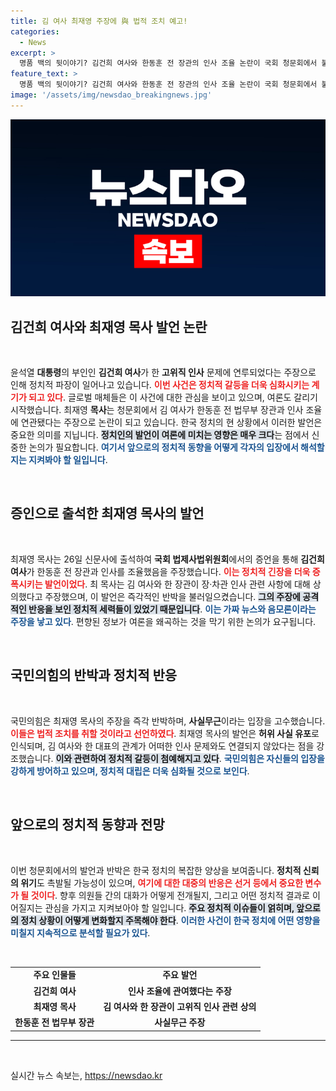 ```yaml
---
title: 김 여사 최재영 주장에 與 법적 조치 예고!
categories:
  - News
excerpt: >
  명품 백의 뒷이야기? 김건희 여사와 한동훈 전 장관의 인사 조율 논란이 국회 청문회에서 불거졌다! 최재영 목사의 증언에 국민의힘은 강력 반발하며 법적 조치를 예고. 진실은 과연 무엇인지, 이 정치적 파장은 어디까지 치달을까?
feature_text: >
  명품 백의 뒷이야기? 김건희 여사와 한동훈 전 장관의 인사 조율 논란이 국회 청문회에서 불거졌다! 최재영 목사의 증언에 국민의힘은 강력 반발하며 법적 조치를 예고. 진실은 과연 무엇인지, 이 정치적 파장은 어디까지 치달을까?
image: '/assets/img/newsdao_breakingnews.jpg'
---
```


<p><img src="/assets/img/newsdao_breakingnews.jpg" alt="cryptoinkorea 속보" /></p>

<h2 data-ke-size="size26">김건희 여사와 최재영 목사 발언 논란</h2>

<p data-ke-size="size16">&nbsp;</p>

<p>윤석열 <b>대통령</b>의 부인인 <b>김건희 여사</b>가 한 <b>고위직 인사</b> 문제에 연루되었다는 주장으로 인해 정치적 파장이 일어나고 있습니다. <b><span style="color: #ee2323;">이번 사건은 정치적 갈등을 더욱 심화시키는 계기가 되고 있다</span></b>. 글로벌 매체들은 이 사건에 대한 관심을 보이고 있으며, 여론도 갈리기 시작했습니다. 최재영 <b>목사</b>는 청문회에서 김 여사가 한동훈 전 법무부 장관과 인사 조율에 연관됐다는 주장으로 논란이 되고 있습니다. 한국 정치의 현 상황에서 이러한 발언은 중요한 의미를 지닙니다. <b><span style="background-color: #21538527;">정치인의 발언이 여론에 미치는 영향은 매우 크다</span></b>는 점에서 신중한 논의가 필요합니다. <b><span style="color: #1a5490;">여기서 앞으로의 정치적 동향을 어떻게 각자의 입장에서 해석할지는 지켜봐야 할 일입니다</span></b>.</p>

<p data-ke-size="size16">&nbsp;</p>

<h2 data-ke-size="size26">증인으로 출석한 최재영 목사의 발언</h2>

<p data-ke-size="size16">&nbsp;</p>

<p>최재영 목사는 26일 신문사에 출석하여 <b>국회 법제사법위원회</b>에서의 증언을 통해 <b>김건희 여사</b>가 한동훈 전 장관과 인사를 조율했음을 주장했습니다. <b><span style="color: #ee2323;">이는 정치적 긴장을 더욱 증폭시키는 발언이었다</span></b>. 최 목사는 김 여사와 한 장관이 장·차관 인사 관련 사항에 대해 상의했다고 주장했으며, 이 발언은 즉각적인 반박을 불러일으켰습니다. <b><span style="background-color: #21538527;">그의 주장에 공격적인 반응을 보인 정치적 세력들이 있었기 때문입니다</span></b>. <b><span style="color: #1a5490;">이는 가짜 뉴스와 음모론이라는 주장을 낳고 있다</span></b>. 편향된 정보가 여론을 왜곡하는 것을 막기 위한 논의가 요구됩니다.</p>

<p data-ke-size="size16">&nbsp;</p>

<h2 data-ke-size="size26">국민의힘의 반박과 정치적 반응</h2>

<p data-ke-size="size16">&nbsp;</p>

<p>국민의힘은 최재영 목사의 주장을 즉각 반박하며, <b>사실무근</b>이라는 입장을 고수했습니다. <b><span style="color: #ee2323;">이들은 법적 조치를 취할 것이라고 선언하였다</span></b>. 최재영 목사의 발언은 <b>허위 사실 유포</b>로 인식되며, 김 여사와 한 대표의 관계가 어떠한 인사 문제와도 연결되지 않았다는 점을 강조했습니다. <b><span style="background-color: #21538527;">이와 관련하여 정치적 갈등이 첨예해지고 있다</span></b>. <b><span style="color: #1a5490;">국민의힘은 자신들의 입장을 강하게 방어하고 있으며, 정치적 대립은 더욱 심화될 것으로 보인다</span></b>.</p>

<p data-ke-size="size16">&nbsp;</p>

<h2 data-ke-size="size26">앞으로의 정치적 동향과 전망</h2>

<p data-ke-size="size16">&nbsp;</p>

<p>이번 청문회에서의 발언과 반박은 한국 정치의 복잡한 양상을 보여줍니다. <b>정치적 신뢰의 위기</b>도 촉발될 가능성이 있으며, <b><span style="color: #ee2323;">여기에 대한 대중의 반응은 선거 등에서 중요한 변수가 될 것이다</span></b>. 향후 의원들 간의 대화가 어떻게 전개될지, 그리고 어떤 정치적 결과로 이어질지는 관심을 가지고 지켜보아야 할 일입니다. <b><span style="background-color: #21538527;">주요 정치적 이슈들이 얽히며, 앞으로의 정치 상황이 어떻게 변화할지 주목해야 한다</span></b>. <b><span style="color: #1a5490;">이러한 사건이 한국 정치에 어떤 영향을 미칠지 지속적으로 분석할 필요가 있다</span></b>.</p>

<p data-ke-size="size16">&nbsp;</p>

<table style="width: 100%; border-collapse: collapse;">
<tbody>
<tr>
<td style="text-align: center; height: 17px;"><b>주요 인물들</b></td>
<td style="text-align: center; height: 17px;"><b>주요 발언</b></td>
</tr>
<tr>
<td style="text-align: center; height: 17px;"><b>김건희 여사</b></td>
<td style="text-align: center; height: 17px;"><b>인사 조율에 관여했다는 주장</b></td>
</tr>
<tr>
<td style="text-align: center; height: 17px;"><b>최재영 목사</b></td>
<td style="text-align: center; height: 17px;"><b>김 여사와 한 장관이 고위직 인사 관련 상의</b></td>
</tr>
<tr>
<td style="text-align: center; height: 17px;"><b>한동훈 전 법무부 장관</b></td>
<td style="text-align: center; height: 17px;"><b>사실무근 주장</b></td>
</tr>
</tbody>
</table>

<hr />

<p data-ke-size="size16">&nbsp;</p>
실시간 뉴스 속보는, <a href="https://newsdao.kr" rel="dofollow">https://newsdao.kr</a>


